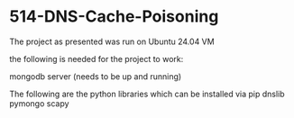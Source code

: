 # 514-DNS-Cache-Poisoning

The project as presented was run on Ubuntu 24.04 VM

the following is needed for the project to work:

mongodb server (needs to be up and running)

The following are the python libraries which can be installed via pip
dnslib
pymongo
scapy
